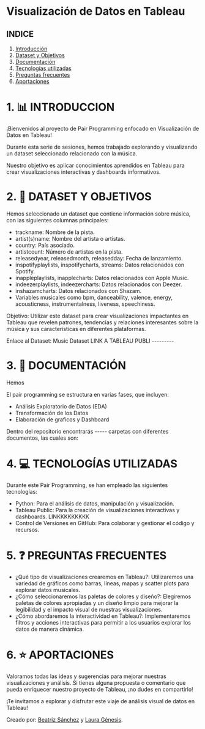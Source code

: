 # Visualización de Datos en Tableau

## INDICE
1. [Introducción](#1-introducción)
2. [Dataset y Objetivos](#2-dataset)
3. [Documentación](#2-documentacion)
4. [Tecnologías utilizadas](#3-tecnolgias-utilizadas)
5. [Preguntas frecuentes](#4-preguntas-frecuentes)
6. [Aportaciones](#5-aportaciones)

# 1. 📊 INTRODUCCION 

¡Bienvenidos al proyecto de Pair Programming enfocado en Visualización de Datos en Tableau!

Durante esta serie de sesiones, hemos trabajado explorando y visualizando un dataset seleccionado relacionado con la música.

Nuestro objetivo es aplicar conocimientos aprendidos en Tableau para crear visualizaciones interactivas y dashboards informativos.

# 2. 🎼 DATASET Y OBJETIVOS 

Hemos seleccionado un dataset que contiene información sobre música, con las siguientes columnas principales:

- trackname: Nombre de la pista.
- artist(s)name: Nombre del artista o artistas.
- country: País asociado.
- artistcount: Número de artistas en la pista.
- releasedyear, releasedmonth, releasedday: Fecha de lanzamiento.
- inspotifyplaylists, inspotifycharts, streams: Datos relacionados con Spotify.
- inappleplaylists, inapplecharts: Datos relacionados con Apple Music.
- indeezerplaylists, indeezercharts: Datos relacionados con Deezer.
- inshazamcharts: Datos relacionados con Shazam.
- Variables musicales como bpm, danceability, valence, energy, acousticness, instrumentalness, liveness, speechiness.

Objetivo: Utilizar este dataset para crear visualizaciones impactantes en Tableau que revelen patrones, tendencias y relaciones interesantes sobre la música y sus características en diferentes plataformas.

Enlace al Dataset: Music Dataset LINK A TABLEAU PUBLI ---------

# 3. 📄 DOCUMENTACIÓN 

Hemos

El pair programming se estructura en varias fases, que incluyen:
- Análisis Exploratorio de Datos (EDA)
- Transformación de los Datos
- Elaboración de graficos y Dashboard

Dentro del repositorio encontrarás ----- carpetas con diferentes documentos, las cuales son:


# 4. 💻 TECNOLOGÍAS UTILIZADAS 

Durante este Pair Programming, se han empleado las siguientes tecnologías:

- Python: Para el análisis de datos, manipulación y visualización.
- Tableau Public: Para la creación de visualizaciones interactivas y dashboards.      LINKKKKKKKKK
- Control de Versiones en GitHub: Para colaborar y gestionar el código y recursos.

# 5. ❓ PREGUNTAS FRECUENTES 

- ¿Qué tipo de visualizaciones crearemos en Tableau?: Utilizaremos una variedad de gráficos como barras, líneas, mapas y scatter plots para explorar datos musicales.
- ¿Cómo seleccionaremos las paletas de colores y diseño?: Elegiremos paletas de colores apropiadas y un diseño limpio para mejorar la legibilidad y el impacto visual de nuestras visualizaciones.
- ¿Cómo abordaremos la interactividad en Tableau?: Implementaremos filtros y acciones interactivas para permitir a los usuarios explorar los datos de manera dinámica.

# 6. ⭐ APORTACIONES 

Valoramos todas las ideas y sugerencias para mejorar nuestras visualizaciones y análisis. Si tienes alguna propuesta o comentario que pueda enriquecer nuestro proyecto de Tableau, ¡no dudes en compartirlo!

¡Te invitamos a explorar y disfrutar este viaje de análisis visual de datos en Tableau!


Creado por: [Beatriz Sánchez](https://github.com/BSReguera) y [Laura Génesis](https://github.com/LauraGenesis).
